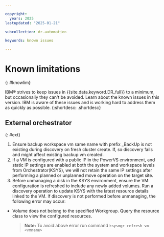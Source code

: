 ```yaml
---

copyright:
  years: 2025
lastupdated: "2025-01-21"

subcollection: dr-automation

keywords: known issues

---
```


# Known limitations
{: #knowlim}

IBM® strives to keep issues in {{site.data.keyword.DR_full}} to a minimum, but occasionally they can't be avoided. Learn about the known issues in this version. IBM is aware of these issues and is working hard to address them as quickly as possible.
{:shortdesc: .shortdesc}

## External orchestrator
{: #ext}

1. Ensure backup workspace vm same name with prefix _BackUp is not existing during discovery on fresh cluster create. If, so discovery fails and might affect existing backup vm created.
2. If a VM is configured with a public IP in the PowerVS environment, and static IP settings are enabled at both the system and workspace levels from Orchestrator(KSYS), we will not retain the same IP settings after performing a planned or unplanned move operation on the target site.
3. Before unmanaging a disk in the KSYS environment, ensure the VM configuration is refreshed to include any newly added volumes. Run a discovery operation to update KSYS with the latest resource details linked to the VM. If discovery is not performed before unmanaging, the following error may occur:

- Volume does not belong to the specified Workgroup. Query the resource class to view the configured resources.
    >**Note:** To avoid above error run command `ksysmgr refresh vm <vmname>`
